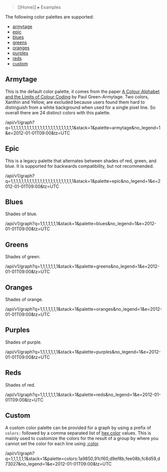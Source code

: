 > [[Home]] ▸ Examples

The following color palettes are supported:

* [armytage](#armytage)
* [epic](#epic)
* [blues](#blues)
* [greens](#greens)
* [oranges](#oranges)
* [purples](#purples)
* [reds](#reds)
* [custom](#custom)

## Armytage

This is the default color palette, it comes from the paper
[A Colour Alphabet and the Limits of Colour Coding](http://aic-colour-journal.org/index.php/JAIC/article/viewFile/19/16)
by Paul Green-Armytage. Two colors, Xanthin and Yellow, are excluded because users found them hard
to distinguish from a white background when used for a single pixel line. So overall there are
24 distinct colors with this palette.

/api/v1/graph?q=1,1,1,1,1,1,1,1,1,1,1,1,1,1,1,1,1,1,1,1,1,1,1,1&stack=1&palette=armytage&no_legend=1&e=2012-01-01T09:00&tz=UTC

## Epic

This is a legacy palette that alternates between shades of red, green, and blue. It is supported
for backwards compatibility, but not recommended.

/api/v1/graph?q=1,1,1,1,1,1,1,1,1,1,1,1,1,1,1,1,1,1,1,1,1,1,1,1&stack=1&palette=epic&no_legend=1&e=2012-01-01T09:00&tz=UTC

## Blues

Shades of blue.

/api/v1/graph?q=1,1,1,1,1,1,1&stack=1&palette=blues&no_legend=1&e=2012-01-01T09:00&tz=UTC

## Greens

Shades of green.

/api/v1/graph?q=1,1,1,1,1,1,1&stack=1&palette=greens&no_legend=1&e=2012-01-01T09:00&tz=UTC

## Oranges

Shades of orange.

/api/v1/graph?q=1,1,1,1,1,1,1&stack=1&palette=oranges&no_legend=1&e=2012-01-01T09:00&tz=UTC

## Purples

Shades of purple.

/api/v1/graph?q=1,1,1,1,1,1,1&stack=1&palette=purples&no_legend=1&e=2012-01-01T09:00&tz=UTC

## Reds

Shades of red.

/api/v1/graph?q=1,1,1,1,1,1,1&stack=1&palette=reds&no_legend=1&e=2012-01-01T09:00&tz=UTC

## Custom

A custom color palette can be provided for a graph by using a prefix of `colors:` followed by
a comma separated list of [hex color](style-color) values. This is mainly used to customize the
colors for the result of a group by where you cannot set the color for each line using
[:color](style-color).

/api/v1/graph?q=1,1,1,1,1,1&stack=1&palette=colors:1a9850,91cf60,d9ef8b,fee08b,fc8d59,d73027&no_legend=1&e=2012-01-01T09:00&tz=UTC
